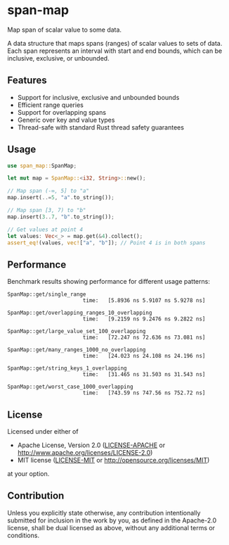# span-map
Map span of scalar value to some data.

A data structure that maps spans (ranges) of scalar values to sets of data. Each
span represents an interval with start and end bounds, which can be inclusive,
exclusive, or unbounded.

## Features
- Support for inclusive, exclusive and unbounded bounds
- Efficient range queries
- Support for overlapping spans
- Generic over key and value types
- Thread-safe with standard Rust thread safety guarantees

## Usage

```rust
use span_map::SpanMap;

let mut map = SpanMap::<i32, String>::new();

// Map span (-∞, 5] to "a"
map.insert(..=5, "a".to_string());

// Map span [3, 7) to "b"
map.insert(3..7, "b".to_string());

// Get values at point 4
let values: Vec<_> = map.get(&4).collect();
assert_eq!(values, vec!["a", "b"]); // Point 4 is in both spans
```

## Performance

Benchmark results showing performance for different usage patterns:

```text
SpanMap::get/single_range
                        time:   [5.8936 ns 5.9107 ns 5.9278 ns]

SpanMap::get/overlapping_ranges_10_overlapping
                        time:   [9.2159 ns 9.2476 ns 9.2822 ns]

SpanMap::get/large_value_set_100_overlapping
                        time:   [72.247 ns 72.636 ns 73.081 ns]

SpanMap::get/many_ranges_1000_no_overlapping
                        time:   [24.023 ns 24.108 ns 24.196 ns]

SpanMap::get/string_keys_1_overlapping
                        time:   [31.465 ns 31.503 ns 31.543 ns]

SpanMap::get/worst_case_1000_overlapping
                        time:   [743.59 ns 747.56 ns 752.72 ns]
```


## License

Licensed under either of

 * Apache License, Version 2.0
   ([LICENSE-APACHE](LICENSE-APACHE) or http://www.apache.org/licenses/LICENSE-2.0)
 * MIT license
   ([LICENSE-MIT](LICENSE-MIT) or http://opensource.org/licenses/MIT)

at your option.

## Contribution

Unless you explicitly state otherwise, any contribution intentionally submitted
for inclusion in the work by you, as defined in the Apache-2.0 license, shall be
dual licensed as above, without any additional terms or conditions.
